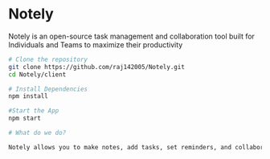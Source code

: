 # Notely 

Notely is an open-source task management and collaboration tool built for Individuals and Teams to maximize their productivity

```bash
# Clone the repository
git clone https://github.com/raj142005/Notely.git
cd Notely/client

# Install Dependencies
npm install

#Start the App
npm start

# What do we do?

Notely allows you to make notes, add tasks, set reminders, and collaborate with your team on chat. We will soon add a project management feature that will help you manage all your needs on a single interface.

